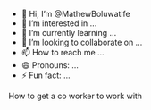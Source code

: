 - 👋 Hi, I’m @MathewBoluwatife
- 👀 I’m interested in ...
- 🌱 I’m currently learning ...
- 💞️ I’m looking to collaborate on ...
- 📫 How to reach me ...
- 😄 Pronouns: ...
- ⚡ Fun fact: ...

<!---
MathewBoluwatife/MathewBoluwatife is a ✨ special ✨ repository because its `README.md` (this file) appears on your GitHub profile.
You can click the Preview link to take a look at your changes.
---> How to get a co worker to work with 

